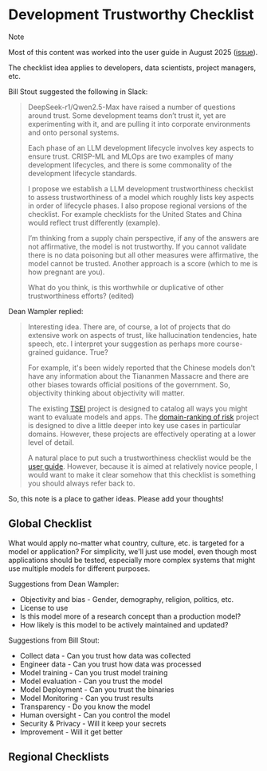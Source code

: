# Development Trustworthy Checklist

> [!NOTE]
> Most of this content was worked into the user guide in August 2025 ([issue](https://github.com/The-AI-Alliance/trust-safety-user-guide/issues/13)).


The checklist idea applies to developers, data scientists, project managers, etc.

Bill Stout suggested the following in Slack:

> DeepSeek-r1/Qwen2.5-Max have raised a number of questions around trust.  Some development teams don’t trust it, yet are experimenting with it, and are pulling it into corporate environments and onto personal systems.
> 
> Each phase of an LLM development lifecycle involves key aspects to ensure trust.  CRISP-ML and MLOps are two examples of many development lifecycles, and there is some commonality of the development lifecycle standards.
> 
> I propose we establish a LLM development trustworthiness checklist to assess trustworthiness of a model which roughly lists key aspects in order of lifecycle phases.  I also propose regional versions of the checklist.  For example checklists for the United States and China would reflect trust differently (example).
> 
> I’m thinking from a supply chain perspective, if any of the answers are not affirmative, the model is not trustworthy.  If you cannot validate there is no data poisoning but all other measures were affirmative, the model cannot be trusted.  Another approach is a score (which to me is how pregnant are you).
> 
> What do you think, is this worthwhile or duplicative of other trustworthiness efforts? (edited) 

Dean Wampler replied:

> Interesting idea. There are, of course, a lot of projects that do extensive work on aspects of trust, like hallucination tendencies, hate speech, etc. I interpret your suggestion as perhaps more course-grained guidance. True? 
> 
> For example, it's been widely reported that the Chinese models don't have any information about the Tiananmen Massacre and there are other biases towards official positions of the government. So, objectivity thinking about objectivity will matter. 
> 
> The existing [TSEI](https://the-ai-alliance.github.io/trust-safety-evals/) project is designed to catalog all ways you might want to evaluate models and apps. The [domain-ranking of risk](https://the-ai-alliance.github.io/ranking-safety-priorities/) project is designed to dive a little deeper into key use cases in particular domains. However, these projects are effectively operating at a lower level of detail.
> 
> A natural place to put such a trustworthiness checklist would be the [user guide](https://the-ai-alliance.github.io/trust-safety-user-guide/). However, because it is aimed at relatively novice people, I would want to make it clear somehow that this checklist is something you should always refer back to.

So, this note is a place to gather ideas. Please add your thoughts!

## Global Checklist

What would apply no-matter what country, culture, etc. is targeted for a model or application? For simplicity, we'll just use model, even though most applications should be tested, especially more complex systems that might use multiple models for different purposes. 

Suggestions from Dean Wampler:

* Objectivity and bias - Gender, demography, religion, politics, etc.
* License to use
* Is this model more of a research concept than a production model?
* How likely is this model to be actively maintained and updated?

Suggestions from Bill Stout:

* Collect data - Can you trust how data was collected
* Engineer data - Can you trust how data was processed
* Model training - Can you trust model training
* Model evaluation - Can you trust the model
* Model Deployment - Can you trust the binaries
* Model Monitoring - Can you trust results
* Transparency - Do you know the model
* Human oversight - Can you control the model
* Security & Privacy - Will it keep your secrets
* Improvement - Will it get better

## Regional Checklists





